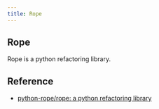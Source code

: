 ```yaml
---
title: Rope
---
```


## Rope
Rope is a python refactoring library.

## Reference
* [python-rope/rope: a python refactoring library](https://github.com/python-rope/rope)
